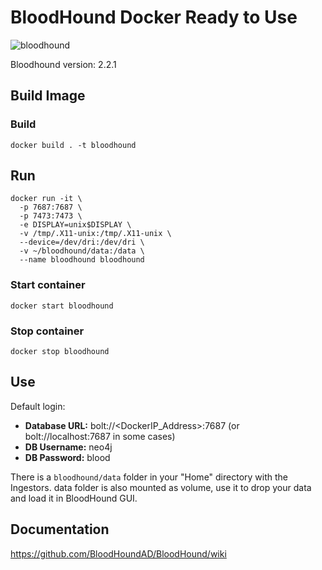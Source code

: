 # BloodHound Docker Ready to Use
![bloodhound](https://user-images.githubusercontent.com/17031267/48985201-6f587a00-f105-11e8-8355-98e38e08cc5e.png)

Bloodhound version: 2.2.1

## Build Image
### Build
`docker build . -t bloodhound`

## Run
```
docker run -it \
  -p 7687:7687 \
  -p 7473:7473 \
  -e DISPLAY=unix$DISPLAY \
  -v /tmp/.X11-unix:/tmp/.X11-unix \
  --device=/dev/dri:/dev/dri \
  -v ~/bloodhound/data:/data \
  --name bloodhound bloodhound
```

### Start container
```
docker start bloodhound
```
### Stop container
```
docker stop bloodhound
```

## Use
Default login:
- **Database URL:** bolt://<DockerIP_Address>:7687 (or bolt://localhost:7687 in some cases)
- **DB Username:** neo4j
- **DB Password:** blood

There is a `bloodhound/data` folder in your "Home" directory with the Ingestors.
data folder is also mounted as volume, use it to drop your data and load it in  BloodHound GUI.

## Documentation
https://github.com/BloodHoundAD/BloodHound/wiki

